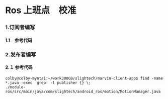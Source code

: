 # Ros 上班点　校准

### 1.订阅者编写

#### 1.1　参考代码



### 2.发布者编写

#### 2.１ 参考代码

```shell
colby@colby-myntai:~/work300GB/slightech/marvin-client-app$ find -name *.java -exec  grep  -l publisher {} \;
./module-ros/src/main/java/com/slightech/android_ros/motion/MotionManager.java

```

